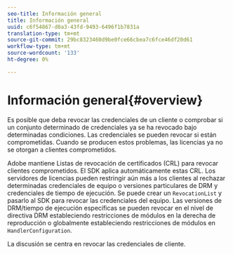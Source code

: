 ```yaml
---
seo-title: Información general
title: Información general
uuid: c6f54867-d0a3-43fd-9493-6496f1b7831a
translation-type: tm+mt
source-git-commit: 29bc8323460d9be0fce66cbea7c6fce46df20d61
workflow-type: tm+mt
source-wordcount: '133'
ht-degree: 0%

---
```



# Información general{#overview}

Es posible que deba revocar las credenciales de un cliente o comprobar si un conjunto determinado de credenciales ya se ha revocado bajo determinadas condiciones. Las credenciales se pueden revocar si están comprometidas. Cuando se producen estos problemas, las licencias ya no se otorgan a clientes comprometidos.

Adobe mantiene Listas de revocación de certificados (CRL) para revocar clientes comprometidos. El SDK aplica automáticamente estas CRL. Los servidores de licencias pueden restringir aún más a los clientes al rechazar determinadas credenciales de equipo o versiones particulares de DRM y credenciales de tiempo de ejecución. Se puede crear un `RevocationList` y pasarlo al SDK para revocar las credenciales del equipo. Las versiones de DRM/tiempo de ejecución específicas se pueden revocar en el nivel de directiva DRM estableciendo restricciones de módulos en la derecha de reproducción o globalmente estableciendo restricciones de módulos en `HandlerConfiguration`.

La discusión se centra en revocar las credenciales de cliente.
